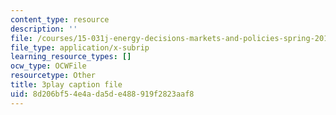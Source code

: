 ```yaml
---
content_type: resource
description: ''
file: /courses/15-031j-energy-decisions-markets-and-policies-spring-2012/8d206bf54e4ada5de488919f2823aaf8_ruRaCsL9tpQ.srt
file_type: application/x-subrip
learning_resource_types: []
ocw_type: OCWFile
resourcetype: Other
title: 3play caption file
uid: 8d206bf5-4e4a-da5d-e488-919f2823aaf8
---
```


